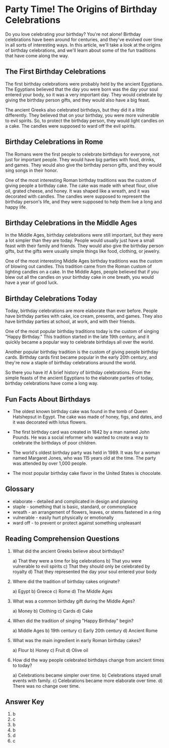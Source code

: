 # Party Time! The Origins of Birthday Celebrations

Do you love celebrating your birthday? You're not alone! Birthday celebrations have been around for centuries, and they've evolved over time in all sorts of interesting ways. In this article, we'll take a look at the origins of birthday celebrations, and we'll learn about some of the fun traditions that have come along the way.

## The First Birthday Celebrations

The first birthday celebrations were probably held by the ancient Egyptians. The Egyptians believed that the day you were born was the day your soul entered your body, so it was a very important day. They would celebrate by giving the birthday person gifts, and they would also have a big feast.

The ancient Greeks also celebrated birthdays, but they did it a little differently. They believed that on your birthday, you were more vulnerable to evil spirits. So, to protect the birthday person, they would light candles on a cake. The candles were supposed to ward off the evil spirits.

## Birthday Celebrations in Rome

The Romans were the first people to celebrate birthdays for everyone, not just for important people. They would have big parties with food, drinks, and games. They would also give the birthday person gifts, and they would sing songs in their honor.

One of the most interesting Roman birthday traditions was the custom of giving people a birthday cake. The cake was made with wheat flour, olive oil, grated cheese, and honey. It was shaped like a wreath, and it was decorated with candles. The candles were supposed to represent the birthday person's life, and they were supposed to help them live a long and happy life.

## Birthday Celebrations in the Middle Ages

In the Middle Ages, birthday celebrations were still important, but they were a lot simpler than they are today. People would usually just have a small feast with their family and friends. They would also give the birthday person gifts, but the gifts were usually simple things like food, clothing, or jewelry.

One of the most interesting Middle Ages birthday traditions was the custom of blowing out candles. This tradition came from the Roman custom of lighting candles on a cake. In the Middle Ages, people believed that if you blew out all the candles on your birthday cake in one breath, you would have a year of good luck.

## Birthday Celebrations Today

Today, birthday celebrations are more elaborate than ever before. People have birthday parties with cake, ice cream, presents, and games. They also have birthday parties at school, at work, and with their friends.

One of the most popular birthday traditions today is the custom of singing "Happy Birthday." This tradition started in the late 19th century, and it quickly became a popular way to celebrate birthdays all over the world.

Another popular birthday tradition is the custom of giving people birthday cards. Birthday cards first became popular in the early 20th century, and they're now a staple of birthday celebrations around the world.

So there you have it! A brief history of birthday celebrations. From the simple feasts of the ancient Egyptians to the elaborate parties of today, birthday celebrations have come a long way.

## Fun Facts About Birthdays

- The oldest known birthday cake was found in the tomb of Queen Hatshepsut in Egypt. The cake was made of honey, figs, and dates, and it was decorated with lotus flowers.

- The first birthday card was created in 1842 by a man named John Pounds. He was a social reformer who wanted to create a way to celebrate the birthdays of poor children.

- The world's oldest birthday party was held in 1989. It was for a woman named Margaret Jones, who was 115 years old at the time. The party was attended by over 1,000 people.

- The most popular birthday cake flavor in the United States is chocolate.

## Glossary

- elaborate - detailed and complicated in design and planning
- staple - something that is basic, standard, or commonplace
- wreath - an arrangement of flowers, leaves, or stems fastened in a ring
- vulnerable - easily hurt physically or emotionally
- ward off - to prevent or protect against something unpleasant

## Reading Comprehension Questions

1. What did the ancient Greeks believe about birthdays?

   a) That they were a time for big celebrations
   b) That you were vulnerable to evil spirits
   c) That they should only be celebrated by royalty
   d) That they represented the day your soul entered your body

2. Where did the tradition of birthday cakes originate?

   a) Egypt
   b) Greece
   c) Rome
   d) The Middle Ages

3. What was a common birthday gift during the Middle Ages?

   a) Money
   b) Clothing
   c) Cards
   d) Cake

4. When did the tradition of singing "Happy Birthday" begin?

   a) Middle Ages
   b) 19th century
   c) Early 20th century
   d) Ancient Rome

5. What was the main ingredient in early Roman birthday cakes?

   a) Flour
   b) Honey
   c) Fruit
   d) Olive oil

6. How did the way people celebrated birthdays change from ancient times to today?

   a) Celebrations became simpler over time.
   b) Celebrations stayed small events with family.
   c) Celebrations became more elaborate over time.
   d) There was no change over time.

## Answer Key

1. b
2. c
3. b
4. b
5. d
6. c

